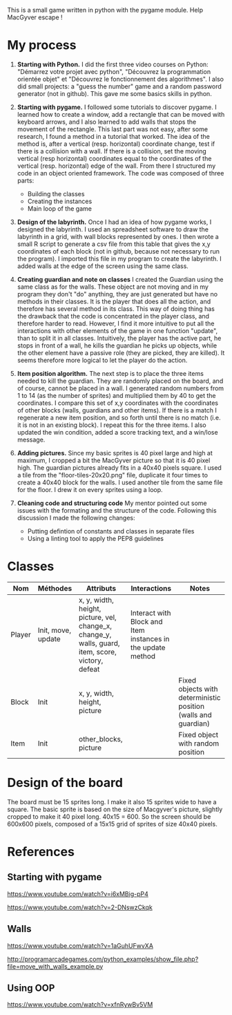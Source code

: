 This is a small game written in python with the pygame module. Help MacGyver escape !

# My process

1. **Starting with Python.**
I did the first three video courses on Python: "Démarrez votre projet avec python", "Découvrez la programmation orientée objet" et "Découvrez le fonctionnement des algorithmes". I also did small projects: a "guess the number" game and a random password generator (not in github). This gave me some basics skills in python. 

2. **Starting with pygame.**
I followed some tutorials to discover pygame. I learned how to create a window, add a rectangle that can be moved with keyboard arrows, and I also learned to add walls that stops the movement of the rectangle. 
This last part was not easy, after some research, I found a method in a tutorial that worked. The idea of the method is, after a vertical (resp. horizontal) coordinate change, test if there is a collision with a wall. If there is a collision, set the moving vertical (resp horizontal) coordinates equal to the coordinates of the vertical (resp. horizontal) edge of the wall. 
From there I structured my code in an object oriented framework. The code was composed of three parts:
    - Building the classes
    - Creating the instances
    - Main loop of the game

3. **Design of the labyrinth.** Once I had an idea of how pygame works, I designed the labyrinth. I used an spreadsheet software to draw the labyrinth in a grid, with wall blocks represented by ones. I then wrote a small R script to generate a csv file from this table that gives the x,y coordinates of each block (not in github,  because not necessary to run the program). I imported this file in my program to create the labyrinth. I added walls at the edge of the screen using the same class. 

4. **Creating guardian and note on classes** 
I created the Guardian using the same class as for the walls. These object are not moving and in my program they don't "do" anything, they are just generated but have no methods in their classes. It is the player that does all the action, and therefore has several method in its class. This way of doing thing has the drawback that the code is concentrated in the player class, and therefore harder to read. However, I find it more intuitive to put all the interactions with other elements of the game in one function "update", than to split it in all classes. Intuitively, the player has the active part, he stops in front of a wall, he kills the guardian he picks up objects, while the other element have a passive role (they are picked, they are killed). It seems therefore more logical to let the player do the action.

5. **Item position algorithm.** 
The next step is to place the three items needed to kill the guardian. They are randomly placed on the board, and of course, cannot be placed in a wall. I generated random numbers from 1 to 14 (as the number of sprites) and multiplied them by 40 to get the coordinates. I compare this set of x,y coordinates with the coordinates of other blocks (walls, guardians and other items). If there is a match I regenerate a new item position, and so forth until there is no match (i.e. it is not in an existing block). I repeat this for the three items.
I also updated the win condition, added a score tracking text, and a win/lose message.

6. **Adding pictures.**
Since my basic sprites is 40 pixel large and high at maximum, I cropped a bit the MacGyver picture so that it is 40 pixel high. The guardian pictures already fits in a 40x40 pixels square. I used a tile from the "floor-tiles-20x20.png" file, duplicate it four times to create a 40x40 block for the walls. I used another tile from the same file for the floor. I drew it on every sprites using a loop.

7. **Cleaning code and structuring code**
My mentor pointed out some issues with the formating and the structure of the code. Following this discussion I made the following changes:
    - Putting defintion of constants and classes in separate files
    - Using a linting tool to apply the PEP8 guidelines


# Classes

|Nom|Méthodes|Attributs|Interactions|Notes| 
|---|---|---|---|---|
| Player        | Init, move, update|x, y, width, height, picture, vel, change_x, change_y, walls, guard, item, score, victory, defeat|Interact with Block and Item instances in the update method||
| Block|Init   |x, y, width, height, picture|| Fixed objects with deterministic position (walls and guardian)|
| Item|Init|other_blocks, picture|| Fixed object with random position |

# Design of the board
The board must be 15 sprites long. I make it also 15 sprites wide to have a square. The basic sprite is based on the size of Macgyver's picture, slightly cropped to make it 40 pixel long. 
40x15 = 600. So the screen should be 600x600 pixels, composed of a 15x15 grid of sprites of size 40x40 pixels.

# References

## Starting with pygame
https://www.youtube.com/watch?v=i6xMBig-pP4

https://www.youtube.com/watch?v=2-DNswzCkqk

## Walls
https://www.youtube.com/watch?v=1aGuhUFwvXA

http://programarcadegames.com/python_examples/show_file.php?file=move_with_walls_example.py


## Using OOP 
https://www.youtube.com/watch?v=xfnRywBv5VM


